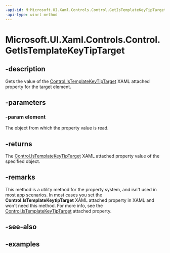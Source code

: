 ```yaml
---
-api-id: M:Microsoft.UI.Xaml.Controls.Control.GetIsTemplateKeyTipTarget(Microsoft.UI.Xaml.DependencyObject)
-api-type: winrt method
---
```


<!-- Method syntax.
public bool Control.GetIsTemplateKeyTipTarget(DependencyObject element)
-->

# Microsoft.UI.Xaml.Controls.Control.GetIsTemplateKeyTipTarget

## -description
Gets the value of the [Control.IsTemplateKeyTipTarget](/windows/winui/api/microsoft.ui.xaml.controls.control#xaml-attached-properties) XAML attached property for the target element.

## -parameters
### -param element
The object from which the property value is read.

## -returns
The [Control.IsTemplateKeyTipTarget](/windows/winui/api/microsoft.ui.xaml.controls.control#xaml-attached-properties) XAML attached property value of the specified object.

## -remarks
This method is a utility method for the property system, and isn't used in most app scenarios. In most cases you set the **Control.IsTemplateKeytipTarget** XAML attached property in XAML and won't need this method. For more info, see the [Control.IsTemplateKeyTipTarget](/windows/winui/api/microsoft.ui.xaml.controls.control#xaml-attached-properties) attached property.

## -see-also

## -examples

